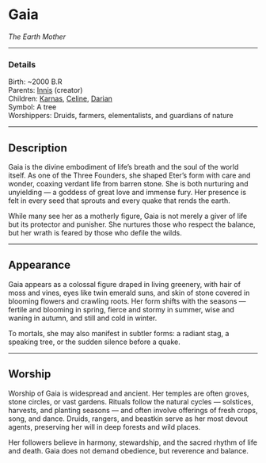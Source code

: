 # Gaia

_The Earth Mother_

---

### Details

Birth: ~2000 B.R  
Parents: [Innis](Innis.md) (creator)  
Children: [Karnas](Karnas.md), [Celine](Celine.md), [Darian](Darian.md)  
Symbol: A tree  
Worshippers: Druids, farmers, elementalists, and guardians of nature  

---

## Description

Gaia is the divine embodiment of life’s breath and the soul of the world itself. As one of the Three Founders, she shaped Eter’s form with care and wonder, coaxing verdant life from barren stone. She is both nurturing and unyielding — a goddess of great love and immense fury. Her presence is felt in every seed that sprouts and every quake that rends the earth.

While many see her as a motherly figure, Gaia is not merely a giver of life but its protector and punisher. She nurtures those who respect the balance, but her wrath is feared by those who defile the wilds.

---

## Appearance

Gaia appears as a colossal figure draped in living greenery, with hair of moss and vines, eyes like twin emerald suns, and skin of stone covered in blooming flowers and crawling roots. Her form shifts with the seasons — fertile and blooming in spring, fierce and stormy in summer, wise and waning in autumn, and still and cold in winter.

To mortals, she may also manifest in subtler forms: a radiant stag, a speaking tree, or the sudden silence before a quake.

---

## Worship

Worship of Gaia is widespread and ancient. Her temples are often groves, stone circles, or vast gardens. Rituals follow the natural cycles — solstices, harvests, and planting seasons — and often involve offerings of fresh crops, song, and dance. Druids, rangers, and beastkin serve as her most devout agents, preserving her will in deep forests and wild places.

Her followers believe in harmony, stewardship, and the sacred rhythm of life and death. Gaia does not demand obedience, but reverence and balance.